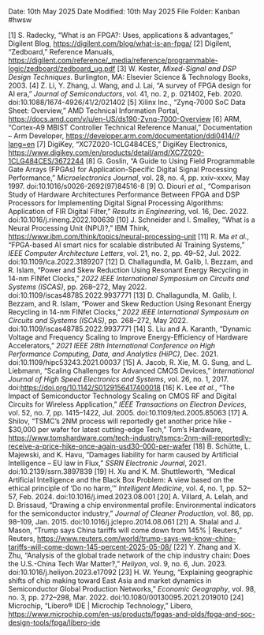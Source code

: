 Date: 10th May 2025
Date Modified: 10th May 2025
File Folder: Kanban
#hwsw 

[1] S. Radecky, “What is an FPGA?: Uses, applications & advantages,” Digilent Blog, https://digilent.com/blog/what-is-an-fpga/
[2] Digilent, “Zedboard,” Reference Manuals, https://digilent.com/reference/_media/reference/programmable-logic/zedboard/zedboard_ug.pdf
[3] W. Kester, _Mixed-Signal and DSP Design Techniques_. Burlington, MA: Elsevier Science & Technology Books, 2003.
[4] Z. Li, Y. Zhang, J. Wang, and J. Lai, “A survey of FPGA design for AI era,” _Journal of Semiconductors_, vol. 41, no. 2, p. 021402, Feb. 2020. doi:10.1088/1674-4926/41/2/021402
[5] Xilinx Inc., “Zynq-7000 SoC Data Sheet: Overview,” AMD Technical Information Portal, https://docs.amd.com/v/u/en-US/ds190-Zynq-7000-Overview
[6] ARM, “Cortex-A9 MBIST Controller Technical Reference Manual,” Documentation – Arm Developer, https://developer.arm.com/documentation/ddi0414/i?lang=en
[7] DigiKey, “XC7Z020-1CLG484CES,” DigiKey Electronics, https://www.digikey.com/en/products/detail/amd/XC7Z020-1CLG484CES/3672244
[8] G. Goslin, “A Guide to Using Field Programmable Gate Arrays (FPGAs) for Application-Specific Digital Signal Processing Performance,” _Microelectronics Journal_, vol. 28, no. 4, pp. xxiv–xxxv, May 1997. doi:10.1016/s0026-2692(97)84516-8
[9] O. Diouri _et al._, “Comparison Study of Hardware Architectures Performance Between FPGA and DSP Processors for Implementing Digital Signal Processing Algorithms: Application of FIR Digital Filter,” _Results in Engineering_, vol. 16, Dec. 2022. doi:10.1016/j.rineng.2022.100639
[10] J. Schneider and I. Smalley, “What is a Neural Processing Unit (NPU)?,” IBM Think, https://www.ibm.com/think/topics/neural-processing-unit
[11] R. Ma _et al._, “FPGA-based AI smart nics for scalable distributed AI Training Systems,” _IEEE Computer Architecture Letters_, vol. 21, no. 2, pp. 49–52, Jul. 2022. doi:10.1109/lca.2022.3189207
[12] D. Challagundla, M. Galib, I. Bezzam, and R. Islam, “Power and Skew Reduction Using Resonant Energy Recycling in 14-nm FINfet Clocks,” _2022 IEEE International Symposium on Circuits and Systems (ISCAS)_, pp. 268–272, May 2022. doi:10.1109/iscas48785.2022.9937771
[13] D. Challagundla, M. Galib, I. Bezzam, and R. Islam, “Power and Skew Reduction Using Resonant Energy Recycling in 14-nm FINfet Clocks,” _2022 IEEE International Symposium on Circuits and Systems (ISCAS)_, pp. 268–272, May 2022. doi:10.1109/iscas48785.2022.9937771
[14] S. Liu and A. Karanth, “Dynamic Voltage and Frequency Scaling to Improve Energy-Efficiency of Hardware Accelerators,” _2021 IEEE 28th International Conference on High Performance Computing, Data, and Analytics (HiPC)_, Dec. 2021. doi:10.1109/hipc53243.2021.00037
[15] A. Jacob, R. Xie, M. G. Sung, and L. Liebmann, “Scaling Challenges for Advanced CMOS Devices,” _International Journal of High Speed Electronics and Systems_, vol. 26, no. 1, 2017. doi:https://doi.org/10.1142/S0129156417400018
[16] K. Lee _et al._, “The Impact of Semiconductor Technology Scaling on CMOS RF and Digital Circuits for Wireless Application,” _IEEE Transactions on Electron Devices_, vol. 52, no. 7, pp. 1415–1422, Jul. 2005. doi:10.1109/ted.2005.85063
[17] A. Shilov, “TSMC’s 2NM process will reportedly get another price hike - $30,000 per wafer for latest cutting-edge Tech,” Tom’s Hardware, https://www.tomshardware.com/tech-industry/tsmcs-2nm-will-reportedly-receive-a-price-hike-once-again-usd30-000-per-wafer
[18] B. Schütte, L. Majewski, and K. Havu, “Damages liability for harm caused by Artificial Intelligence – EU law in Flux,” _SSRN Electronic Journal_, 2021. doi:10.2139/ssrn.3897839
[19] H. Xu and K. M. Shuttleworth, “Medical Artificial Intelligence and the Black Box Problem: A view based on the ethical principle of ‘Do no harm,’” _Intelligent Medicine_, vol. 4, no. 1, pp. 52–57, Feb. 2024. doi:10.1016/j.imed.2023.08.001
[20] A. Villard, A. Lelah, and D. Brissaud, “Drawing a chip environmental profile: Environmental indicators for the semiconductor industry,” _Journal of Cleaner Production_, vol. 86, pp. 98–109, Jan. 2015. doi:10.1016/j.jclepro.2014.08.061
[21] A. Shalal and J. Mason, “Trump says China tariffs will come down from 145% | Reuters,” Reuters, https://www.reuters.com/world/trump-says-we-know-china-tariffs-will-come-down-145-percent-2025-05-08/
[22] Y. Zhang and X. Zhu, “Analysis of the global trade network of the chip industry chain: Does the U.S.-China Tech War Matter?,” _Heliyon_, vol. 9, no. 6, Jun. 2023. doi:10.1016/j.heliyon.2023.e17092
[23] H. W. Yeung, “Explaining geographic shifts of chip making toward East Asia and market dynamics in Semiconductor Global Production Networks,” _Economic Geography_, vol. 98, no. 3, pp. 272–298, Mar. 2022. doi:10.1080/00130095.2021.2019010
[24] Microchip, “Libero® IDE | Microchip Technology,” Libero, https://www.microchip.com/en-us/products/fpgas-and-plds/fpga-and-soc-design-tools/fpga/libero-ide

